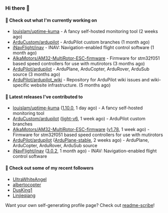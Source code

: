 ### Hi there 👋

#### 👷 Check out what I'm currently working on

- [louislam/uptime-kuma](https://github.com/louislam/uptime-kuma) - A fancy self-hosted monitoring tool (2 weeks ago)
- [ArduCustom/ardupilot](https://github.com/ArduCustom/ardupilot) - ArduPilot custom branches (1 month ago)
- [iNavFlight/inav](https://github.com/iNavFlight/inav) - INAV: Navigation-enabled flight control software (1 month ago)
- [AlkaMotors/AM32-MultiRotor-ESC-firmware](https://github.com/AlkaMotors/AM32-MultiRotor-ESC-firmware) - Firmware for stm32f051 based speed controllers for use with mutirotors (3 months ago)
- [ArduPilot/ardupilot](https://github.com/ArduPilot/ardupilot) - ArduPlane, ArduCopter, ArduRover, ArduSub source (3 months ago)
- [ArduPilot/ardupilot_wiki](https://github.com/ArduPilot/ardupilot_wiki) - Repository for ArduPilot wiki issues and wiki-specific website infrastructure. (5 months ago)

#### 🔭 Latest releases I've contributed to

- [louislam/uptime-kuma](https://github.com/louislam/uptime-kuma) ([1.10.0](https://github.com/louislam/uptime-kuma/releases/tag/1.10.0), 1 day ago) - A fancy self-hosted monitoring tool
- [ArduCustom/ardupilot](https://github.com/ArduCustom/ardupilot) ([light-v6](https://github.com/ArduCustom/ardupilot/releases/tag/light-v6), 1 week ago) - ArduPilot custom branches
- [AlkaMotors/AM32-MultiRotor-ESC-firmware](https://github.com/AlkaMotors/AM32-MultiRotor-ESC-firmware) ([v1.78](https://github.com/AlkaMotors/AM32-MultiRotor-ESC-firmware/releases/tag/v1.78), 1 week ago) - Firmware for stm32f051 based speed controllers for use with mutirotors
- [ArduPilot/ardupilot](https://github.com/ArduPilot/ardupilot) ([ArduPlane-stable](https://github.com/ArduPilot/ardupilot/releases/tag/ArduPlane-stable), 2 weeks ago) - ArduPlane, ArduCopter, ArduRover, ArduSub source
- [iNavFlight/inav](https://github.com/iNavFlight/inav) ([3.0.2](https://github.com/iNavFlight/inav/releases/tag/3.0.2), 1 month ago) - INAV: Navigation-enabled flight control software

#### 👯 Check out some of my recent followers

- [UltraWhiteAngel](https://github.com/UltraWhiteAngel)
- [albertocopter](https://github.com/albertocopter)
- [DusKing1](https://github.com/DusKing1)
- [Linjieqiang](https://github.com/Linjieqiang)

Want your own self-generating profile page? Check out [readme-scribe](https://github.com/muesli/readme-scribe)!
